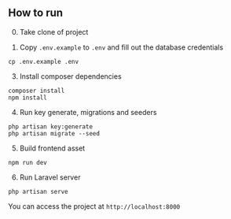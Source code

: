 ## How to run

0. Take clone of project

2. Copy `.env.example` to `.env` and fill out the database credentials
```
cp .env.example .env
```

3. Install composer dependencies
```
composer install
npm install
```

4. Run key generate, migrations and seeders
```
php artisan key:generate
php artisan migrate --seed
```

5. Build frontend asset
```
npm run dev
```

6. Run Laravel server
```
php artisan serve
```
You can access the project at `http://localhost:8000`